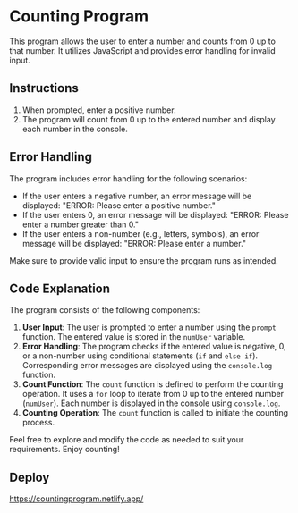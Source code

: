 # Counting Program

This program allows the user to enter a number and counts from 0 up to that number. It utilizes JavaScript and provides error handling for invalid input.

## Instructions

1. When prompted, enter a positive number.
2. The program will count from 0 up to the entered number and display each number in the console.

## Error Handling

The program includes error handling for the following scenarios:

- If the user enters a negative number, an error message will be displayed: "ERROR: Please enter a positive number."
- If the user enters 0, an error message will be displayed: "ERROR: Please enter a number greater than 0."
- If the user enters a non-number (e.g., letters, symbols), an error message will be displayed: "ERROR: Please enter a number."

Make sure to provide valid input to ensure the program runs as intended.

## Code Explanation

The program consists of the following components:

1. **User Input**: The user is prompted to enter a number using the `prompt` function. The entered value is stored in the `numUser` variable.
2. **Error Handling**: The program checks if the entered value is negative, 0, or a non-number using conditional statements (`if` and `else if`). Corresponding error messages are displayed using the `console.log` function.
3. **Count Function**: The `count` function is defined to perform the counting operation. It uses a `for` loop to iterate from 0 up to the entered number (`numUser`). Each number is displayed in the console using `console.log`.
4. **Counting Operation**: The `count` function is called to initiate the counting process.

Feel free to explore and modify the code as needed to suit your requirements. Enjoy counting!

## Deploy

https://countingprogram.netlify.app/
